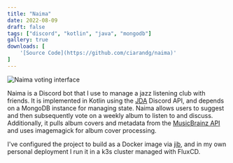 ```yaml
---
title: "Naima"
date: 2022-08-09
draft: false
tags: ["discord", "kotlin", "java", "mongodb"]
gallery: true
downloads: [
    '[Source Code](https://github.com/ciarandg/naima)'
]
---
```


![Naima voting interface](/naima_voting.png)

Naima is a Discord bot that I use to manage a jazz listening club with
friends. It is implemented in Kotlin using the
[JDA](https://github.com/DV8FromTheWorld/JDA) Discord API, and depends
on a MongoDB instance for managing state. Naima allows users to suggest
and then subsequently vote on a weekly album to listen to and discuss.
Additionally, it pulls album covers and metadata from the [MusicBrainz
API](https://musicbrainz.org/doc/MusicBrainz_API) and uses imagemagick
for album cover processing.

I've configured the project to build as a Docker image via
[jib](https://github.com/GoogleContainerTools/jib), and in my own
personal deployment I run it in a k3s cluster managed with FluxCD.
